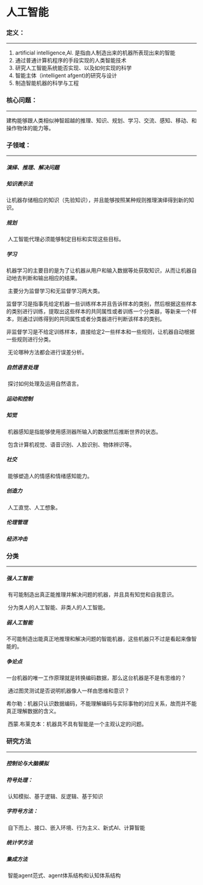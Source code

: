 # 人工智能

### 定义：

---

1. artificial intelligence,AI. 是指由人制造出来的机器所表现出来的智能
2. 通过普通计算机程序的手段实现的人类智能技术
3. 研究人工智能系统能否实现、以及如何实现的科学
4. 智能主体（intelligent afgent)的研究与设计
5. 制造智能机器的科学与工程

### 核心问题：

---

​	建构能够跟人类相似神智超越的推理、知识、规划、学习、交流、感知、移动、和操作物体的能力等。



### 子领域：

---

##### 演绎、推理、解决问题

##### 知识表示法

​	让机器存储相应的知识（先验知识），并且能够按照某种规则推理演绎得到新的知识。

##### 规划

​	人工智能代理必须能够制定目标和实现这些目标。

##### 学习

​	机器学习的主要目的是为了让机器从用户和输入数据等处获取知识，从而让机器自动地去判断和输出相应的结果。

​	主要分为监督学习和无监督学习两大类。

​	监督学习是指事先给定机器一些训练样本并且告诉样本的类别，然后根据这些样本的类别进行训练，提取出这些样本的共同属性或者训练一个分类器，等新来一个样本，则通过训练得到的共同属性或者分类器进行判断该样本的类别。

​	非监督学习是不给定训练样本，直接给定2一些样本和一些规则，让机器自动根据一些规则进行分类。

​	无论哪种方法都会进行误差分析。

##### 自然语言处理

​	探讨如何处理及运用自然语言。

##### 运动和控制

##### 知觉

​	机器感知是指能够使用感测器所输入的数据然后推断世界的状态。

​	包含计算机视觉、语音识别、人脸识别、物体辨识等。

##### 社交

​	能够塑造人的情感和情绪感知能力。

##### 创造力

​	人工直觉、人工想象。

##### 伦理管理

##### 经济冲击



### 分类

---

##### 强人工智能

​	有可能制造出真正能推理并解决问题的机器，并且具有知觉和自我意识。

​	分为类人的人工智能、非类人的人工智能。

##### 弱人工智能

​	不可能制造出能真正地推理和解决问题的智能机器，这些机器只不过是看起来像智能的。



##### 争论点

​	一台机器的唯一工作原理就是转换编码数据，那么这台机器是不是有思维的？

​	通过图灵测试是否说明机器像人一样由思维和意识？

​	希尔勒：机器只认识数据编码，不能理解编码与实际事物的对应关系，故而并不能真正理解数据的含义。

​	西蒙.布莱克本：机器具不具有智能是一个主观认定的问题。



### 研究方法

---

##### 控制论与大脑模拟

##### 符号处理：

​	认知模拟、基于逻辑、反逻辑、基于知识

##### 字符号方法：

​	自下而上、接口、嵌入环境、行为主义、新式AI、计算智能

##### 统计学方法

##### 集成方法

​	智能agent范式、agent体系结构和认知体系结构

​	





















​	

